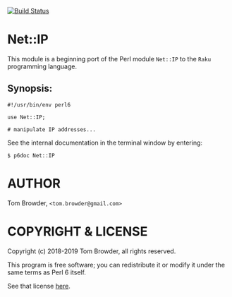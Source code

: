 [![Build Status](https://travis-ci.org/tbrowder/Net-IP-Perl6.svg?branch=master)](https://travis-ci.org/tbrowder/Net-IP-Perl6)

# Net::IP

This module is a beginning port of the Perl module `Net::IP` to the
`Raku` programming language.

## Synopsis:


```
#!/usr/bin/env perl6

use Net::IP;

# manipulate IP addresses...
```

See the internal documentation in the terminal window by entering:

```
$ p6doc Net::IP
```

AUTHOR
======

Tom Browder, `<tom.browder@gmail.com>`

COPYRIGHT & LICENSE
===================

Copyright (c) 2018-2019 Tom Browder, all rights reserved.

This program is free software; you can redistribute it or modify
it under the same terms as Perl 6 itself.

See that license [here](./LICENSE).
